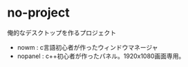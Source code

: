 # no-project

俺的なデスクトップを作るプロジェクト

* nowm : c言語初心者が作ったウィンドウマネージャ
* nopanel : c++初心者が作ったパネル。1920x1080画面専用。

